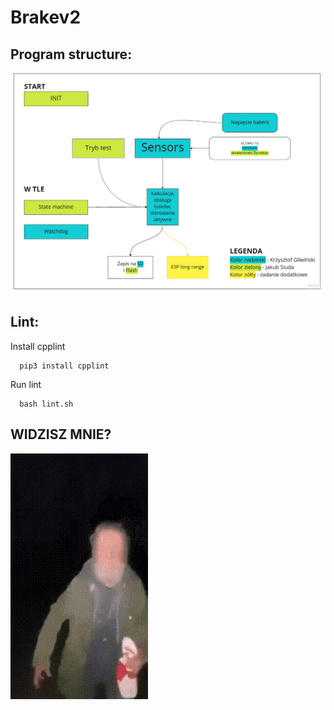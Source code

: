 # Brakev2

## Program structure:

![Structure](docs/Brejk1.jpg)

## Lint:

Install cpplint
```
  pip3 install cpplint
```
Run lint
```
  bash lint.sh
```

## WIDZISZ MNIE?
![Bad ending](docs/brek.gif)
